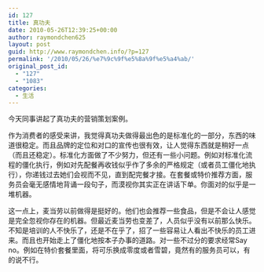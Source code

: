 ```yaml
---
id: 127
title: 真功夫
date: 2010-05-26T12:39:25+00:00
author: raymondchen625
layout: post
guid: http://www.raymondchen.info/?p=127
permalink: '/2010/05/26/%e7%9c%9f%e5%8a%9f%e5%a4%ab/'
original_post_id:
  - "127"
  - "1083"
categories:
  - 生活
---
```

今天同事讲起了真功夫的营销策划案例。

作为消费者的感受来讲，我觉得真功夫做得最出色的是标准化的一部分，东西的味道很稳定。而且品牌的定位和对口的宣传也很有效，让人觉得东西就是稍好一点（而且还稳定）。标准化方面做了不少努力，但还有一些小问题。例如对标准化流程的僵化执行，例如对先配餐再收钱似乎作了多余的严格规定（或者员工僵化地执行），你递钱过去她们会视而不见，直到配完餐才接。在套餐或特价推荐方面，服务员会毫无感情地背诵一段句子，而漠视你其实正在讲话下单。你面对的似乎是一堆机器。

这一点上，麦当劳以前做得是挺好的。他们也会推荐一些食品，但是不会让人感觉是完全忽视你存在的机器。但最近麦当劳也变差了，人员似乎没有以前那么快乐。不知是培训的人不快乐了，还是不在乎了，招了一些容易让人看出不快乐的员工进来。而且也开始走上了僵化地按本子办事的道路。对一些不过分的要求经常Say no。例如在特价套餐里面，将可乐换成零度或者雪碧，竟然有的服务员可以，有的说不行。